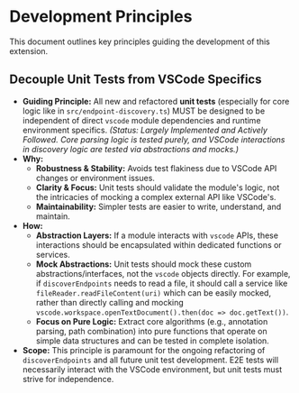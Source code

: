 # Development Principles

This document outlines key principles guiding the development of this extension.

## Decouple Unit Tests from VSCode Specifics

*   **Guiding Principle:** All new and refactored **unit tests** (especially for core logic like in `src/endpoint-discovery.ts`) MUST be designed to be independent of direct `vscode` module dependencies and runtime environment specifics. *(Status: Largely Implemented and Actively Followed. Core parsing logic is tested purely, and VSCode interactions in discovery logic are tested via abstractions and mocks.)*
*   **Why:**
    *   **Robustness & Stability:** Avoids test flakiness due to VSCode API changes or environment issues.
    *   **Clarity & Focus:** Unit tests should validate the module's logic, not the intricacies of mocking a complex external API like VSCode's.
    *   **Maintainability:** Simpler tests are easier to write, understand, and maintain.
*   **How:**
    *   **Abstraction Layers:** If a module interacts with `vscode` APIs, these interactions should be encapsulated within dedicated functions or services.
    *   **Mock Abstractions:** Unit tests should mock these custom abstractions/interfaces, not the `vscode` objects directly. For example, if `discoverEndpoints` needs to read a file, it should call a service like `fileReader.readFileContent(uri)` which can be easily mocked, rather than directly calling and mocking `vscode.workspace.openTextDocument().then(doc => doc.getText())`.
    *   **Focus on Pure Logic:** Extract core algorithms (e.g., annotation parsing, path combination) into pure functions that operate on simple data structures and can be tested in complete isolation.
*   **Scope:** This principle is paramount for the ongoing refactoring of `discoverEndpoints` and all future unit test development. E2E tests will necessarily interact with the VSCode environment, but unit tests must strive for independence.